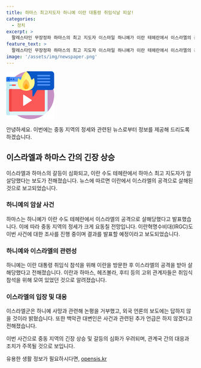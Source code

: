 ```yaml
---
title: 하마스 최고지도자 하니예 이란 대통령 취임식날 피살!
categories:
  - 정치
excerpt: >
  팔레스타인 무장정파 하마스의 최고 지도자 이스마일 하니예가 이란 테헤란에서 이스라엘의 공격으로 살해되었다고 밝혔다. 이 사건은 하마스와 이스라엘 간의 긴장을 증폭시키며 중동 정세에 큰 요동을 일으키고 있다. 이스라엘은 관련하여 언급을 거부했고, 백악관 대변인도 추가 언급을 하지 않았다. 또한 이란혁명수비대는 조사 중이며 결과를 발표할 예정이라고 보도됐다. 이스라엘과 하마스 간의 갈등은 중동 지역 전반에 영향을 미치고 있으며, 이번 사건으로 긴장이 더욱 고조될 것으로 보인다. (문자수: 211)
feature_text: >
  팔레스타인 무장정파 하마스의 최고 지도자 이스마일 하니예가 이란 테헤란에서 이스라엘의 공격으로 살해되었다고 밝혔다. 이 사건은 하마스와 이스라엘 간의 긴장을 증폭시키며 중동 정세에 큰 요동을 일으키고 있다. 이스라엘은 관련하여 언급을 거부했고, 백악관 대변인도 추가 언급을 하지 않았다. 또한 이란혁명수비대는 조사 중이며 결과를 발표할 예정이라고 보도됐다. 이스라엘과 하마스 간의 갈등은 중동 지역 전반에 영향을 미치고 있으며, 이번 사건으로 긴장이 더욱 고조될 것으로 보인다. (문자수: 211)
image: '/assets/img/newspaper.png'
---
```


<p><img src="/assets/img/news.png" alt="rentncar 속보" /></p>

<p>안녕하세요. 이번에는 중동 지역의 정세와 관련된 뉴스로부터 정보를 제공해 드리도록 하겠습니다.</p>

<h2 data-ke-size="size26">이스라엘과 하마스 간의 긴장 상승</h2>

<p data-ke-size="size16">이스라엘과 하마스의 갈등이 심화되고, 이란 수도 테헤란에서 하마스 최고 지도자가 암살당했다는 보도가 전해졌습니다. 뉴스에 따르면 이란에서 이스라엘의 공격으로 살해된 것으로 보고되었습니다.</p>

<h3>하니예의 암살 사건</h3>

<p data-ke-size="size16">하마스는 하니예가 이란 수도 테헤란에서 이스라엘의 공격으로 살해당했다고 발표했습니다. 이에 따라 중동 지역의 정세가 크게 요동칠 전망입니다. 이란혁명수비대(IRGC)도 이번 사건에 대한 조사를 진행 중이며 결과를 발표할 예정이라고 보도되었습니다.</p>

<h3>하니예와 이스라엘의 관련성</h3>

<p data-ke-size="size16">하니예는 이란 대통령 취임식 참석을 위해 이란을 방문한 후 이스라엘의 공격을 받아 살해당했다고 전해졌습니다. 이란과 하마스, 헤즈볼라, 후티 등의 고위 관계자들은 취임식 참석을 위해 모여 있었던 것으로 알려졌습니다.</p>

<h3>이스라엘의 입장 및 대응</h3>

<p data-ke-size="size16">이스라엘군은 하니예 사망과 관련해 논평을 거부했고, 외국 언론의 보도에는 답하지 않을 것이라 밝혔습니다. 또한 백악관 대변인은 사건과 관련된 추가 언급은 하지 않겠다고 전해졌습니다.</p>

<p>이번 사건으로 중동 지역의 긴장 상승 및 갈등의 심화가 우려되며, 관계국 간의 대응과 조치가 주목될 것으로 보입니다.</p>
유용한 생활 정보가 필요하시다면, <a href="https://opensis.kr" rel="dofollow">opensis.kr</a>


